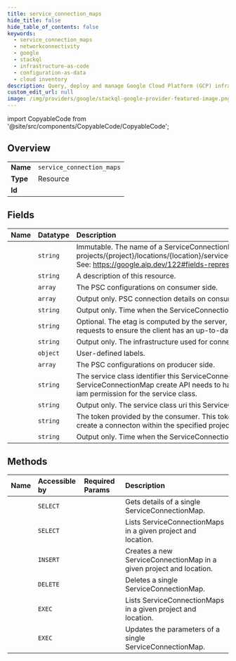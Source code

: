 ```yaml
---
title: service_connection_maps
hide_title: false
hide_table_of_contents: false
keywords:
  - service_connection_maps
  - networkconnectivity
  - google    
  - stackql
  - infrastructure-as-code
  - configuration-as-data
  - cloud inventory
description: Query, deploy and manage Google Cloud Platform (GCP) infrastructure and resources using SQL
custom_edit_url: null
image: /img/providers/google/stackql-google-provider-featured-image.png
---
```


import CopyableCode from '@site/src/components/CopyableCode/CopyableCode';




## Overview
<table><tbody>
<tr><td><b>Name</b></td><td><code>service_connection_maps</code></td></tr>
<tr><td><b>Type</b></td><td>Resource</td></tr>
<tr><td><b>Id</b></td><td><CopyableCode code="google.networkconnectivity.service_connection_maps" /></td></tr>
</tbody></table>

## Fields
| Name | Datatype | Description |
|:-----|:---------|:------------|
| <CopyableCode code="name" /> | `string` | Immutable. The name of a ServiceConnectionMap. Format: projects/&#123;project&#125;/locations/&#123;location&#125;/serviceConnectionMaps/&#123;service_connection_map&#125; See: https://google.aip.dev/122#fields-representing-resource-names |
| <CopyableCode code="description" /> | `string` | A description of this resource. |
| <CopyableCode code="consumerPscConfigs" /> | `array` | The PSC configurations on consumer side. |
| <CopyableCode code="consumerPscConnections" /> | `array` | Output only. PSC connection details on consumer side. |
| <CopyableCode code="createTime" /> | `string` | Output only. Time when the ServiceConnectionMap was created. |
| <CopyableCode code="etag" /> | `string` | Optional. The etag is computed by the server, and may be sent on update and delete requests to ensure the client has an up-to-date value before proceeding. |
| <CopyableCode code="infrastructure" /> | `string` | Output only. The infrastructure used for connections between consumers/producers. |
| <CopyableCode code="labels" /> | `object` | User-defined labels. |
| <CopyableCode code="producerPscConfigs" /> | `array` | The PSC configurations on producer side. |
| <CopyableCode code="serviceClass" /> | `string` | The service class identifier this ServiceConnectionMap is for. The user of ServiceConnectionMap create API needs to have networkconnecitivty.serviceclasses.use iam permission for the service class. |
| <CopyableCode code="serviceClassUri" /> | `string` | Output only. The service class uri this ServiceConnectionMap is for. |
| <CopyableCode code="token" /> | `string` | The token provided by the consumer. This token authenticates that the consumer can create a connecton within the specified project and network. |
| <CopyableCode code="updateTime" /> | `string` | Output only. Time when the ServiceConnectionMap was updated. |
## Methods
| Name | Accessible by | Required Params | Description |
|:-----|:--------------|:----------------|:------------|
| <CopyableCode code="get" /> | `SELECT` | <CopyableCode code="locationsId, projectsId, serviceConnectionMapsId" /> | Gets details of a single ServiceConnectionMap. |
| <CopyableCode code="list" /> | `SELECT` | <CopyableCode code="locationsId, projectsId" /> | Lists ServiceConnectionMaps in a given project and location. |
| <CopyableCode code="create" /> | `INSERT` | <CopyableCode code="locationsId, projectsId" /> | Creates a new ServiceConnectionMap in a given project and location. |
| <CopyableCode code="delete" /> | `DELETE` | <CopyableCode code="locationsId, projectsId, serviceConnectionMapsId" /> | Deletes a single ServiceConnectionMap. |
| <CopyableCode code="_list" /> | `EXEC` | <CopyableCode code="locationsId, projectsId" /> | Lists ServiceConnectionMaps in a given project and location. |
| <CopyableCode code="patch" /> | `EXEC` | <CopyableCode code="locationsId, projectsId, serviceConnectionMapsId" /> | Updates the parameters of a single ServiceConnectionMap. |
